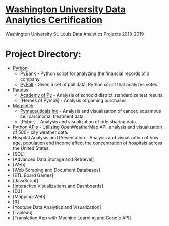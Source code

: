# [Washington University Data Analytics Certification](https://tlcenter.wustl.edu/public/category/courseCategoryCertificateProfile.do?method=load&certificateId=979307&selectedProgramAreaId=933084&selectedProgramStreamId=)
Washington University St. Louis Data Analytics Projects 2018-2019



# Project Directory:
- [Python](https://github.com/jfandata/Washington_University_Data_Analytics_Certificate/tree/master/homework/Homework_3_Python)
  - [PyBank](https://github.com/jfandata/Washington_University_Data_Analytics_Certificate/tree/master/homework/Homework_3_Python/PyBank) - Python script for analyzing the financial records of a company.
  - [PyPoll](https://github.com/jfandata/Washington_University_Data_Analytics_Certificate/tree/master/homework/Homework_3_Python/PyPoll) - Given a set of poll data, Python script that analyzes votes.
- [Pandas](https://github.com/jfandata/Washington_University_Data_Analytics_Certificate/tree/master/homework/Homework_4_Pandas)
  - [Academy of Py](https://github.com/jfandata/Washington_University_Data_Analytics_Certificate/tree/master/homework/Homework_4_Pandas/PyCitySchools) - Analysis of schoold district standardize test results.
  - [Heroes of Pymoli] - Analysis of gaming purchases.
- [Matplotlib](https://github.com/jfandata/Washington_University_Data_Analytics_Certificate/tree/master/homework/Homework_5_Matplotlib)
  - [Pymaceuticals Inc](https://github.com/jfandata/Washington_University_Data_Analytics_Certificate/tree/master/homework/Homework_5_Matplotlib/Pymaceuticals) - Analysis and visualization of cancer, squamous cell carcinoma, treatment data.
  - [Pyber] - Analysis and visualization of ride sharing data.
- [Python APIs](https://github.com/jfandata/Washington_University_Data_Analytics_Certificate/tree/master/homework/Homework_6_Python_APIs) - Utilizing OpenWeatherMap API, analysis and visualization of 500+ city weather data.
- Hospital Analysis and Presentation - Analysis and visualization of how age, population and income affect the concentration of hospitals across the United States.
- [SQL]
- [Advanced Data Storage and Retrieval]
- [Web]
- [Web Scraping and Document Databases]
- [ETL Board Games]
- [JavaScript]
- [Interactive Visualizations and Dashboards]
- [D3]
- [Mapping-Web]
- [R]
- [Youtube Data Analytics and Visualization]
- [Tableau]
- [Translation App with Machine Learning and Google API]

